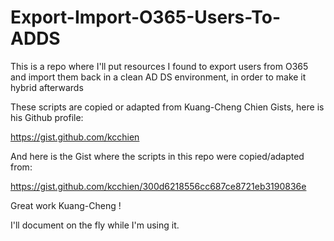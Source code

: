 # Export-Import-O365-Users-To-ADDS
This is a repo where I'll put resources I found to export users from O365 and import them back in a clean AD DS environment, in order to make it hybrid afterwards

These scripts are copied or adapted from Kuang-Cheng Chien Gists, here is his Github profile:

https://gist.github.com/kcchien

And here is the Gist where the scripts in this repo were copied/adapted from:

https://gist.github.com/kcchien/300d6218556cc687ce8721eb3190836e


Great work Kuang-Cheng !


I'll document on the fly while I'm using it.
